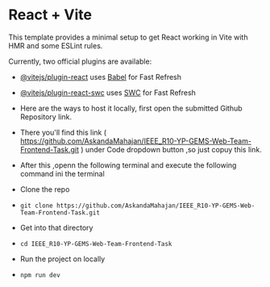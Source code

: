 # React + Vite

This template provides a minimal setup to get React working in Vite with HMR and some ESLint rules.

Currently, two official plugins are available:

- [@vitejs/plugin-react](https://github.com/vitejs/vite-plugin-react/blob/main/packages/plugin-react/README.md) uses [Babel](https://babeljs.io/) for Fast Refresh
- [@vitejs/plugin-react-swc](https://github.com/vitejs/vite-plugin-react-swc) uses [SWC](https://swc.rs/) for Fast Refresh

- Here are the ways to host it locally, first open the submitted Github Repository link.
- There you'll find this link ( https://github.com/AskandaMahajan/IEEE_R10-YP-GEMS-Web-Team-Frontend-Task.git ) under Code dropdown button ,so just copuy this link.
- After this ,openn the following terminal and execute the following command ini the terminal

- Clone the repo
- `git clone https://github.com/AskandaMahajan/IEEE_R10-YP-GEMS-Web-Team-Frontend-Task.git`

- Get into that directory
-  `cd IEEE_R10-YP-GEMS-Web-Team-Frontend-Task`

-  Run the project on locally
-  `npm run dev`
